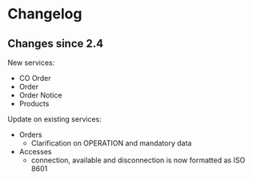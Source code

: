 # Changelog

## Changes since 2.4

New services:
 * CO Order
 * Order
 * Order Notice
 * Products

Update on existing services:
 * Orders
    * Clarification on OPERATION and mandatory data
 * Accesses
    * connection, available and disconnection is now formatted as ISO 8601  
